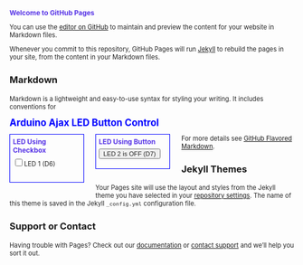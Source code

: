 ## Welcome to GitHub Pages

You can use the [editor on GitHub](https://github.com/fireteamJMMC/micropythonpart2/edit/gh-pages/README.md) to maintain and preview the content for your website in Markdown files.

Whenever you commit to this repository, GitHub Pages will run [Jekyll](https://jekyllrb.com/) to rebuild the pages in your site, from the content in your Markdown files.

### Markdown

Markdown is a lightweight and easy-to-use syntax for styling your writing. It includes conventions for

<!DOCTYPE html>
<html>
    <head>
        <title>Arduino Ajax LED Button Control</title>
        <script>
        strLED1 = "";
        strLED2 = "";
        var LED2_state = 0;
        function GetArduinoIO()
        {
            nocache = "&nocache=" + Math.random() * 1000000;
            var request = new XMLHttpRequest();
            request.onreadystatechange = function()
            {
                if (this.readyState == 4) {
                    if (this.status == 200) {
                        if (this.responseXML != null) {
                            // XML file received - contains analog values, switch values and LED states
                            var count;
                            // LED 1
                            if (this.responseXML.getElementsByTagName('LED')[0].childNodes[0].nodeValue === "checked") {
                                document.LED_form.LED1.checked = true;
                            }
                            else {
                                document.LED_form.LED1.checked = false;
                            }
                            // LED 2
                            if (this.responseXML.getElementsByTagName('LED')[1].childNodes[0].nodeValue === "on") {
                                document.getElementById("LED2").innerHTML = "LED 2 is ON (D7)";
                                LED2_state = 1;
                            }
                            else {
                                document.getElementById("LED2").innerHTML = "LED 2 is OFF (D7)";
                                LED2_state = 0;
                            }
                        }
                    }
                }
            }
            // send HTTP GET request with LEDs to switch on/off if any
            request.open("GET", "ajax_inputs" + strLED1 + strLED2 + nocache, true);
            request.send(null);
            setTimeout('GetArduinoIO()', 1000);
            strLED1 = "";
            strLED2 = "";
        }
        // service LEDs when checkbox checked/unchecked
        function GetCheck()
        {
            if (LED_form.LED1.checked) {
                strLED1 = "&LED1=1";
            }
            else {
                strLED1 = "&LED1=0";
            }
        }
        function GetButton1()
        {
            if (LED2_state === 1) {
                LED2_state = 0;
                strLED2 = "&LED2=0";
            }
            else {
                LED2_state = 1;
                strLED2 = "&LED2=1";
            }
        }
    </script>
    <style>
        .IO_box {
            float: left;
            margin: 0 20px 20px 0;
            border: 1px solid blue;
            padding: 0 5px 0 5px;
            width: 120px;
        }
        h1 {
            font-size: 120%;
            color: blue;
            margin: 0 0 10px 0;
        }
        h2 {
            font-size: 85%;
            color: #5734E6;
            margin: 5px 0 5px 0;
        }
        p, form, button {
            font-size: 80%;
            color: #252525;
        }
        .small_text {
            font-size: 70%;
            color: #737373;
        }
    </style>
    </head>
    <body onload="GetArduinoIO()">
        <h1>Arduino Ajax LED Button Control</h1>
        <div class="IO_box">
            <h2>LED Using Checkbox</h2>
            <form id="check_LEDs" name="LED_form">
                <input type="checkbox" name="LED1" value="0" onclick="GetCheck()" />LED 1 (D6)<br /><br />
            </form>
        </div>
        <div class="IO_box">
            <h2>LED Using Button</h2>
            <button type="button" id="LED2" onclick="GetButton1()">LED 2 is OFF (D7)</button><br /><br />
        </div>
    </body>
</html>


For more details see [GitHub Flavored Markdown](https://guides.github.com/features/mastering-markdown/).

### Jekyll Themes

Your Pages site will use the layout and styles from the Jekyll theme you have selected in your [repository settings](https://github.com/fireteamJMMC/micropythonpart2/settings). The name of this theme is saved in the Jekyll `_config.yml` configuration file.

### Support or Contact

Having trouble with Pages? Check out our [documentation](https://help.github.com/categories/github-pages-basics/) or [contact support](https://github.com/contact) and we’ll help you sort it out.
